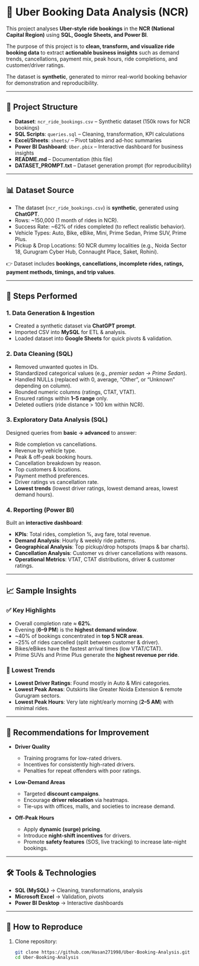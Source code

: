 # 🚖 Uber Booking Data Analysis (NCR)

This project analyses **Uber-style ride bookings** in the **NCR (National Capital Region)** using **SQL, Google Sheets, and Power BI**.  

The purpose of this project is to **clean, transform, and visualize ride booking data** to extract **actionable business insights** such as demand trends, cancellations, payment mix, peak hours, ride completions, and customer/driver ratings.  

The dataset is **synthetic**, generated to mirror real-world booking behavior for demonstration and reproducibility.

---

## 📂 Project Structure
- **Dataset**: `ncr_ride_bookings.csv` – Synthetic dataset (150k rows for NCR bookings)  
- **SQL Scripts**: `queries.sql` – Cleaning, transformation, KPI calculations  
- **Excel/Sheets**: `sheets/` – Pivot tables and ad-hoc summaries  
- **Power BI Dashboard**: `Uber.pbix` – Interactive dashboard for business insights  
- **README.md** – Documentation (this file)  
- **DATASET_PROMPT.txt** – Dataset generation prompt (for reproducibility)  

---

## 📊 Dataset Source
- The dataset (`ncr_ride_bookings.csv`) is **synthetic**, generated using **ChatGPT**.  
- Rows: ~150,000 (1 month of rides in NCR).  
- Success Rate: ~62% of rides completed (to reflect realistic behavior).  
- Vehicle Types: Auto, Bike, eBike, Mini, Prime Sedan, Prime SUV, Prime Plus.  
- Pickup & Drop Locations: 50 NCR dummy localities (e.g., Noida Sector 18, Gurugram Cyber Hub, Connaught Place, Saket, Rohini).  

👉 Dataset includes **bookings, cancellations, incomplete rides, ratings, payment methods, timings, and trip values**.  

---

## 🔹 Steps Performed

### 1. Data Generation & Ingestion
- Created a synthetic dataset via **ChatGPT prompt**.  
- Imported CSV into **MySQL** for ETL & analysis.  
- Loaded dataset into **Google Sheets** for quick pivots & validation.  

### 2. Data Cleaning (SQL)
- Removed unwanted quotes in IDs.  
- Standardized categorical values (e.g., *premier sedan → Prime Sedan*).  
- Handled NULLs (replaced with 0, average, “Other”, or “Unknown” depending on column).  
- Rounded numeric columns (ratings, CTAT, VTAT).  
- Ensured ratings within **1–5 range** only.  
- Deleted outliers (ride distance > 100 km within NCR).  

### 3. Exploratory Data Analysis (SQL)
Designed queries from **basic → advanced** to answer:  
- Ride completion vs cancellations.  
- Revenue by vehicle type.  
- Peak & off-peak booking hours.  
- Cancellation breakdown by reason.  
- Top customers & locations.  
- Payment method preferences.  
- Driver ratings vs cancellation rate.  
- **Lowest trends** (lowest driver ratings, lowest demand areas, lowest demand hours).  

### 4. Reporting (Power BI)
Built an **interactive dashboard**:  
- **KPIs**: Total rides, completion %, avg fare, total revenue.  
- **Demand Analysis**: Hourly & weekly ride patterns.  
- **Geographical Analysis**: Top pickup/drop hotspots (maps & bar charts).  
- **Cancellation Analysis**: Customer vs driver cancellations with reasons.  
- **Operational Metrics**: VTAT, CTAT distributions, driver & customer ratings.  

---

## 📈 Sample Insights

### ✅ Key Highlights
- Overall completion rate ≈ **62%**.  
- Evening (**6–9 PM**) is the **highest demand window**.  
- ~40% of bookings concentrated in **top 5 NCR areas**.  
- ~25% of rides cancelled (split between customer & driver).  
- Bikes/eBikes have the fastest arrival times (low VTAT/CTAT).  
- Prime SUVs and Prime Plus generate the **highest revenue per ride**.  

### 🔻 Lowest Trends
- **Lowest Driver Ratings**: Found mostly in Auto & Mini categories.  
- **Lowest Peak Areas**: Outskirts like Greater Noida Extension & remote Gurugram sectors.  
- **Lowest Peak Hours**: Very late night/early morning (**2–5 AM**) with minimal rides.  

---

## 🔧 Recommendations for Improvement
- **Driver Quality**  
  - Training programs for low-rated drivers.  
  - Incentives for consistently high-rated drivers.  
  - Penalties for repeat offenders with poor ratings.  

- **Low-Demand Areas**  
  - Targeted **discount campaigns**.  
  - Encourage **driver relocation** via heatmaps.  
  - Tie-ups with offices, malls, and societies to increase demand.  

- **Off-Peak Hours**  
  - Apply **dynamic (surge) pricing**.  
  - Introduce **night-shift incentives** for drivers.  
  - Promote **safety features** (SOS, live tracking) to increase late-night bookings.  

---

## 🛠 Tools & Technologies
- **SQL (MySQL)** → Cleaning, transformations, analysis  
- **Microsoft Excel** → Validation, pivots  
- **Power BI Desktop** → Interactive dashboards  

---

## 📜 How to Reproduce
1. Clone repository:  
   ```bash
   git clone https://github.com/Hasan271998/Uber-Booking-Analysis.git
   cd Uber-Booking-Analysis
